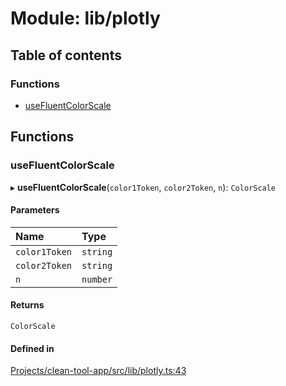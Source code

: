 # Module: lib/plotly

## Table of contents

### Functions

- [useFluentColorScale](../wiki/lib.plotly#usefluentcolorscale)

## Functions

### useFluentColorScale

▸ **useFluentColorScale**(`color1Token`, `color2Token`, `n`): `ColorScale`

#### Parameters

| Name | Type |
| :------ | :------ |
| `color1Token` | `string` |
| `color2Token` | `string` |
| `n` | `number` |

#### Returns

`ColorScale`

#### Defined in

[Projects/clean-tool-app/src/lib/plotly.ts:43](https://github.com/yuckyh/clean-tool-app/)
